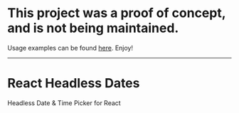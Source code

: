 # This project was a proof of concept, and is not being maintained.

Usage examples can be found [here](https://github.com/garand/react-headless-dates/issues/1). Enjoy!

---

# React Headless Dates

Headless Date & Time Picker for React 
